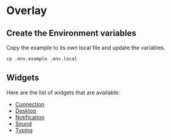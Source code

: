 # Overlay

## Create the Environment variables
Copy the example to its own local file and update the variables.
```sh
cp .env.example .env.local
```

## Widgets
Here are the list of widgets that are available:
- [Connection](https://overlay.boseriko.com/widget/connection)
- [Desktop](https://overlay.boseriko.com/widget/desktop)
- [Notification](https://overlay.boseriko.com/widget/notification)
- [Sound](https://overlay.boseriko.com/widget/sound)
- [Typing](https://overlay.boseriko.com/widget/typing)
